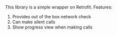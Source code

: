 This library is a simple wrapper on Retrofit.
Features:
1. Provides out of the box network check
2. Can make silent calls
3. Show progress view when making calls
